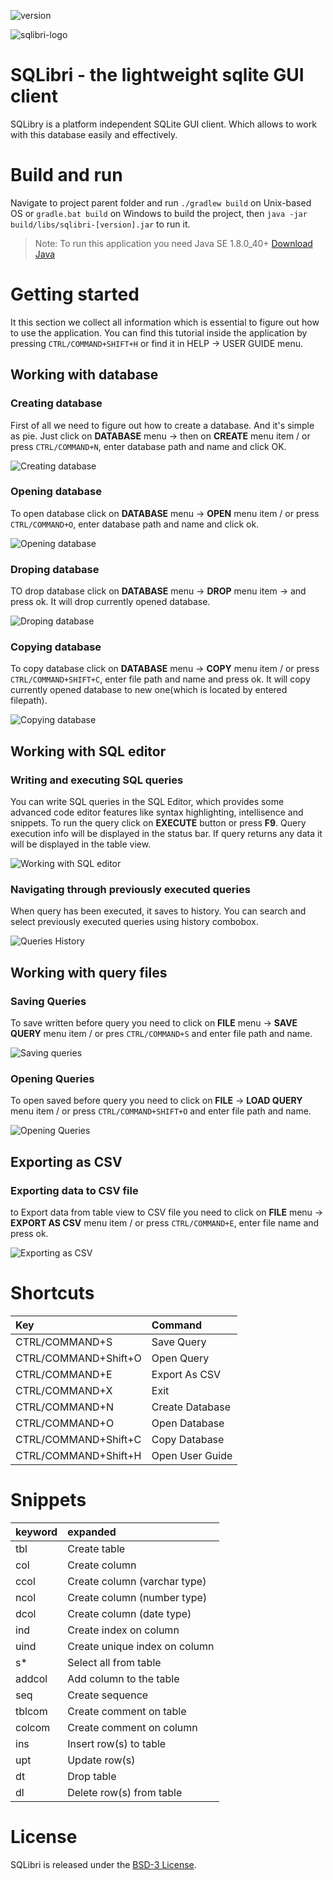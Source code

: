 ![version](https://raw.githubusercontent.com/Saka7/sqlibri/master/src/com/sqlibri/resources/image/version.png)

![sqlibri-logo](https://raw.githubusercontent.com/Saka7/sqlibri/master/SQLibri.png)

# SQLibri - the lightweight sqlite GUI client
SQLibry is a platform independent SQLite GUI client. Which allows to work with this database easily and effectively.

# Build and run
Navigate to project parent folder and run `./gradlew build` on Unix-based OS or `gradle.bat build` on Windows to build the project, then `java -jar build/libs/sqlibri-[version].jar` to run it.
> Note: To run this application you need Java SE 1.8.0_40+
[Download Java](http://www.oracle.com/technetwork/java/javase/downloads/jdk8-downloads-2133151.html)

# Getting started
It this section we collect all information which is essential to figure out how to use the application. You can find this tutorial inside the application by pressing `CTRL/COMMAND+SHIFT+H` or find it in HELP -> USER GUIDE menu.

## Working with database
### Creating database
First of all we need to figure out how to create a database. And it's simple as pie. Just click on **DATABASE** menu -> then on **CREATE** menu item / or press `CTRL/COMMAND+N`, enter database path and name and click OK.

![Creating database](https://raw.githubusercontent.com/Saka7/sqlibri/master/src/com/sqlibri/resources/image/Database-Create.png)

### Opening database
To open database click on **DATABASE** menu -> **OPEN** menu item / or press `CTRL/COMMAND+O`, enter database path and name and click ok.

![Opening database](https://raw.githubusercontent.com/Saka7/sqlibri/master/src/com/sqlibri/resources/image/Database-Open.png)

### Droping database
TO drop database click on **DATABASE** menu -> **DROP** menu item -> and press ok. It will drop currently opened database.

![Droping database](https://raw.githubusercontent.com/Saka7/sqlibri/master/src/com/sqlibri/resources/image/Database-Drop.png)

### Copying database
To copy database click on **DATABASE** menu -> **COPY** menu item / or press 	`CTRL/COMMAND+SHIFT+C`, enter file path and name and press ok. It will copy currently opened database to new one(which is located by entered filepath).

![Copying database](https://raw.githubusercontent.com/Saka7/sqlibri/master/src/com/sqlibri/resources/image/Database-Copy.png)

## Working with SQL editor
### Writing and executing SQL queries
You can write SQL queries in the SQL Editor, which provides some advanced code editor features like syntax highlighting, intellisence and snippets. To run the query click on **EXECUTE** button or press **F9**. Query execution info will be displayed in the status bar. If query returns any data it will be displayed in the table view.

![Working with SQL editor](https://raw.githubusercontent.com/Saka7/sqlibri/master/src/com/sqlibri/resources/image/SQLEditor.png)

### Navigating through previously executed queries
When query has been executed, it saves to history. You can search and select previously executed queries using history combobox.

![Queries History](https://raw.githubusercontent.com/Saka7/sqlibri/master/src/com/sqlibri/resources/image/History.png)


## Working with query files
### Saving Queries
To save written before query you need to click on **FILE** menu -> **SAVE QUERY** menu item / or pres `CTRL/COMMAND+S` and enter file path and name.

![Saving queries](https://raw.githubusercontent.com/Saka7/sqlibri/master/src/com/sqlibri/resources/image/File-SaveQuery.png)

### Opening Queries
To open saved before query you need to click on **FILE** -> **LOAD QUERY** menu item / or press `CTRL/COMMAND+SHIFT+O` and enter file path and name.

![Opening Queries](https://raw.githubusercontent.com/Saka7/sqlibri/master/src/com/sqlibri/resources/image/File-LoadQuery.png)

## Exporting as CSV
### Exporting data to CSV file
to Export data from table view to CSV file you need to click on  **FILE** menu -> **EXPORT AS CSV** menu item / or press `CTRL/COMMAND+E`, enter file name and press ok.

![Exporting as CSV](https://raw.githubusercontent.com/Saka7/sqlibri/master/src/com/sqlibri/resources/image/File-ExportAsCSV.png)

# Shortcuts

|Key|Command|
|:--	|:--	|
| CTRL/COMMAND+S | Save Query |
| CTRL/COMMAND+Shift+O | Open Query |
| CTRL/COMMAND+E | Export As CSV|
| CTRL/COMMAND+X | Exit |
| CTRL/COMMAND+N | Create Database |
| CTRL/COMMAND+O | Open Database |
| CTRL/COMMAND+Shift+C | Copy Database|
| CTRL/COMMAND+Shift+H | Open User Guide|

# Snippets

|keyword|expanded|
|:--	|:--	|
| tbl | Create table |
| col | Create column |
| ccol | Create column (varchar type) |
| ncol | Create column (number type) |
| dcol | Create column (date type) |
| ind | Create index on column |
| uind | Create unique index on column |
| s* | Select all from table |
| addcol | Add column to the table |
| seq | Create sequence |
| tblcom | Create comment on table |
| colcom | Create comment on column |
| ins | Insert row(s) to table |
| upt | Update row(s) |
| dt | Drop table |
| dl | Delete row(s) from table |

# License
SQLibri is released under the [BSD-3 License](https://opensource.org/licenses/BSD-3-Clause).
